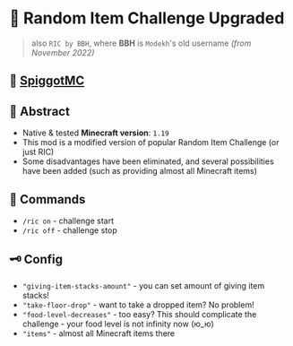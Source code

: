 # 🎲 Random Item Challenge Upgraded
> also `RIC by BBH`, where **BBH** is `Modekh`'s old username _(from November 2022)_

## 🚰 [SpiggotMC](https://www.spigotmc.org/resources/random-item-challenge-by-bbh.105633/)

## 🌃 Abstract

- Native & tested **Minecraft version**: `1.19`
- This mod is a modified version of popular Random Item Challenge (or just RIC)
- Some disadvantages have been eliminated, and several possibilities have been added (such as providing almost all Minecraft items)

## 💭 Commands

- `/ric on` - challenge start
- `/ric off` - challenge stop

## 🗝 Config

- `"giving-item-stacks-amount"` - you can set amount of giving item stacks!
- `"take-floor-drop"` - want to take a dropped item? No problem!
- `"food-level-decreases"` - too easy? This should complicate the challenge - your food level is not infinity now (ю_ю)
- `"items"` - almost all Minecraft items there
